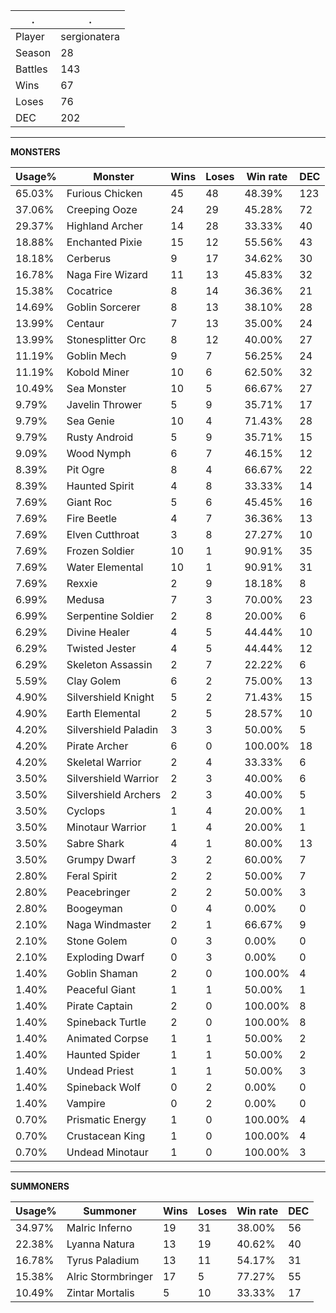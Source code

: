 .|.
|-|-
Player|sergionatera
Season|28
Battles|143
Wins|67
Loses|76
DEC|202

---
**MONSTERS**

Usage%|Monster|Wins|Loses|Win rate|DEC|
-|-|-|-|-|-|
65.03%|Furious Chicken|45|48|48.39%|123|
37.06%|Creeping Ooze|24|29|45.28%|72|
29.37%|Highland Archer|14|28|33.33%|40|
18.88%|Enchanted Pixie|15|12|55.56%|43|
18.18%|Cerberus|9|17|34.62%|30|
16.78%|Naga Fire Wizard|11|13|45.83%|32|
15.38%|Cocatrice|8|14|36.36%|21|
14.69%|Goblin Sorcerer|8|13|38.10%|28|
13.99%|Centaur|7|13|35.00%|24|
13.99%|Stonesplitter Orc|8|12|40.00%|27|
11.19%|Goblin Mech|9|7|56.25%|24|
11.19%|Kobold Miner|10|6|62.50%|32|
10.49%|Sea Monster|10|5|66.67%|27|
9.79%|Javelin Thrower|5|9|35.71%|17|
9.79%|Sea Genie|10|4|71.43%|28|
9.79%|Rusty Android|5|9|35.71%|15|
9.09%|Wood Nymph|6|7|46.15%|12|
8.39%|Pit Ogre|8|4|66.67%|22|
8.39%|Haunted Spirit|4|8|33.33%|14|
7.69%|Giant Roc|5|6|45.45%|16|
7.69%|Fire Beetle|4|7|36.36%|13|
7.69%|Elven Cutthroat|3|8|27.27%|10|
7.69%|Frozen Soldier|10|1|90.91%|35|
7.69%|Water Elemental|10|1|90.91%|31|
7.69%|Rexxie|2|9|18.18%|8|
6.99%|Medusa|7|3|70.00%|23|
6.99%|Serpentine Soldier|2|8|20.00%|6|
6.29%|Divine Healer|4|5|44.44%|10|
6.29%|Twisted Jester|4|5|44.44%|12|
6.29%|Skeleton Assassin|2|7|22.22%|6|
5.59%|Clay Golem|6|2|75.00%|13|
4.90%|Silvershield Knight|5|2|71.43%|15|
4.90%|Earth Elemental|2|5|28.57%|10|
4.20%|Silvershield Paladin|3|3|50.00%|5|
4.20%|Pirate Archer|6|0|100.00%|18|
4.20%|Skeletal Warrior|2|4|33.33%|6|
3.50%|Silvershield Warrior|2|3|40.00%|6|
3.50%|Silvershield Archers|2|3|40.00%|5|
3.50%|Cyclops|1|4|20.00%|1|
3.50%|Minotaur Warrior|1|4|20.00%|1|
3.50%|Sabre Shark|4|1|80.00%|13|
3.50%|Grumpy Dwarf|3|2|60.00%|7|
2.80%|Feral Spirit|2|2|50.00%|7|
2.80%|Peacebringer|2|2|50.00%|3|
2.80%|Boogeyman|0|4|0.00%|0|
2.10%|Naga Windmaster|2|1|66.67%|9|
2.10%|Stone Golem|0|3|0.00%|0|
2.10%|Exploding Dwarf|0|3|0.00%|0|
1.40%|Goblin Shaman|2|0|100.00%|4|
1.40%|Peaceful Giant|1|1|50.00%|1|
1.40%|Pirate Captain|2|0|100.00%|8|
1.40%|Spineback Turtle|2|0|100.00%|8|
1.40%|Animated Corpse|1|1|50.00%|2|
1.40%|Haunted Spider|1|1|50.00%|2|
1.40%|Undead Priest|1|1|50.00%|3|
1.40%|Spineback Wolf|0|2|0.00%|0|
1.40%|Vampire|0|2|0.00%|0|
0.70%|Prismatic Energy|1|0|100.00%|4|
0.70%|Crustacean King|1|0|100.00%|4|
0.70%|Undead Minotaur|1|0|100.00%|3|

---
**SUMMONERS**

Usage%|Summoner|Wins|Loses|Win rate|DEC|
-|-|-|-|-|-|
34.97%|Malric Inferno|19|31|38.00%|56|
22.38%|Lyanna Natura|13|19|40.62%|40|
16.78%|Tyrus Paladium|13|11|54.17%|31|
15.38%|Alric Stormbringer|17|5|77.27%|55|
10.49%|Zintar Mortalis|5|10|33.33%|17|
